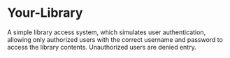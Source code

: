 # Your-Library
A simple library access system, which simulates user authentication, allowing only authorized users with the correct username and password to access the library contents. Unauthorized users are denied entry.
